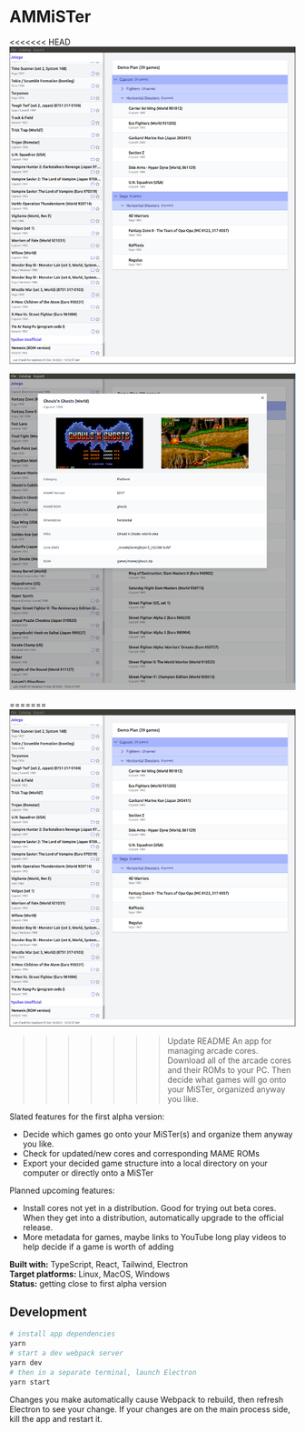 # AMMiSTer

<<<<<<< HEAD
![screenshot-plan](https://github.com/city41/AMMiSTer/blob/main/screenshot-plan.png?raw=true)

![screenshot-detail](https://github.com/city41/AMMiSTer/blob/main/screenshot-detail.png?raw=true)

=======
![screenshot](https://github.com/city41/AMMiSTer/blob/main/screenshot.png?raw=true)

>>>>>>> Update README
An app for managing arcade cores. Download all of the arcade cores and their ROMs to your PC. Then decide what games will go onto your MiSTer, organized anyway you like.

Slated features for the first alpha version:

- Decide which games go onto your MiSTer(s) and organize them anyway you like.
- Check for updated/new cores and corresponding MAME ROMs
- Export your decided game structure into a local directory on your computer or directly onto a MiSTer

Planned upcoming features:

- Install cores not yet in a distribution. Good for trying out beta cores. When they get into a distribution, automatically upgrade to the official release.
- More metadata for games, maybe links to YouTube long play videos to help decide if a game is worth of adding

**Built with:** TypeScript, React, Tailwind, Electron  
**Target platforms:** Linux, MacOS, Windows  
**Status:** getting close to first alpha version

## Development

```bash
# install app dependencies
yarn
# start a dev webpack server
yarn dev
# then in a separate terminal, launch Electron
yarn start
```

Changes you make automatically cause Webpack to rebuild, then refresh Electron to see your change. If your changes are on the main process side, kill the app and restart it.
